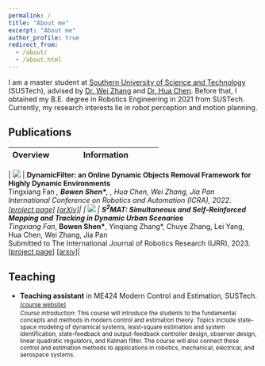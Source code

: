 ```yaml
---
permalink: /
title: "About me"
excerpt: "About me"
author_profile: true
redirect_from: 
  - /about/
  - /about.html
---
```


I am a master student at [Southern University of Science and Technology](https://sustech.edu.cn/en/) (SUSTech), advised by [Dr. Wei Zhang](https://sustech.edu.cn/en/faculties/zhangwei-2.html) and [Dr. Hua Chen](https://sustech.edu.cn/en/faculties/chenhua.html). Before that, I obtained my B.E. degree in Robotics Engineering in 2021 from SUSTech. Currently, my research interests lie in robot perception and motion planning.

Publications
------
<style>
table th:first-of-type {
    width: 30%;
}
table th:nth-of-type(2) {
    width: 70%;
}
</style>

| Overview | <center>Information |
|:-:|:-------|


| ![](/images/publications/dynamic_filter.gif) | **DynamicFilter: an Online Dynamic Objects Removal Framework for Highly Dynamic Environments** <br> Tingxiang Fan *, **Bowen Shen\***, , Hua Chen, Wei Zhang, Jia Pan <br> International Conference on Robotics and Automation (ICRA), 2022. <br> [[project page]](https://lynne-zheng-linfang.github.io/hspose.github.io/) [[arXiv]](https://arxiv.org/pdf/2206.15102.pdf)|
| ![](/images/publications/smat.gif) | **$\text{S}^{2}$MAT: Simultaneous and Self-Reinforced Mapping and Tracking in Dynamic Urban Scenarios** <br> Tingxiang Fan*, **Bowen Shen\***, Yinqiang Zhang*, Chuye Zhang, Lei Yang, Hua Chen, Wei Zhang, Jia Pan <br> Submitted to The International Journal of Robotics Research (IJRR), 2023. <br> [[project page]](https://sites.google.com/view/smat-nav/home) [[arxiv]](https://arxiv.org/pdf/2304.14356.pdf)|

Teaching
------
- **Teaching assistant** in ME424 Modern Control and Estimation, SUSTech.      
    <small>[[course website]](https://www.wzhanglab.site/teaching/moderncontrolestimation/) </small>  
    <small>*Course introduction*: This course will introduce the students to the fundamental concepts and methods in modern control and estimation theory. Topics include state-space modeling of dynamical systems, least-square estimation and system identification, state-feedback and output-feedback controller design, observer design, linear quadratic regulators, and Kalman filter. The course will also connect these control and estimation methods to applications in robotics, mechanical, electrical, and aerospace systems.</small>